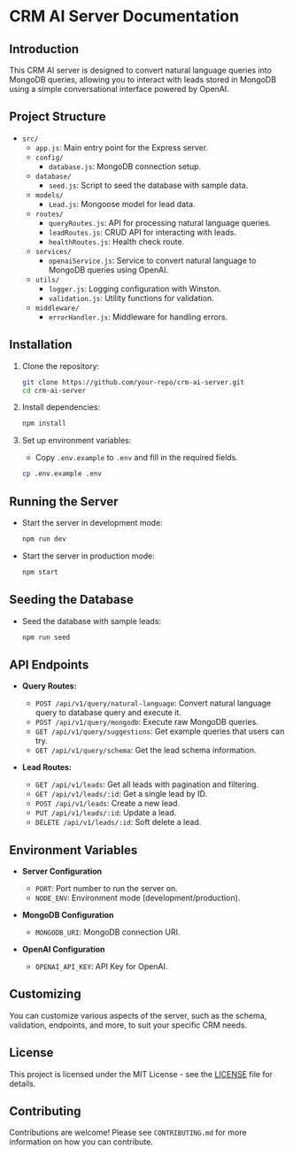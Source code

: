 # CRM AI Server Documentation

## Introduction

This CRM AI server is designed to convert natural language queries into MongoDB queries, allowing you to interact with leads stored in MongoDB using a simple conversational interface powered by OpenAI.

## Project Structure
- `src/`
  - `app.js`: Main entry point for the Express server.
  - `config/`
    - `database.js`: MongoDB connection setup.
  - `database/`
    - `seed.js`: Script to seed the database with sample data.
  - `models/`
    - `Lead.js`: Mongoose model for lead data.
  - `routes/`
    - `queryRoutes.js`: API for processing natural language queries.
    - `leadRoutes.js`: CRUD API for interacting with leads.
    - `healthRoutes.js`: Health check route.
  - `services/`
    - `openaiService.js`: Service to convert natural language to MongoDB queries using OpenAI.
  - `utils/`
    - `logger.js`: Logging configuration with Winston.
    - `validation.js`: Utility functions for validation.
  - `middleware/`
    - `errorHandler.js`: Middleware for handling errors.

## Installation
1. Clone the repository:
   ```bash
   git clone https://github.com/your-repo/crm-ai-server.git
   cd crm-ai-server
   ```

2. Install dependencies:
   ```bash
   npm install
   ```

3. Set up environment variables:
   - Copy `.env.example` to `.env` and fill in the required fields.
   ```bash
   cp .env.example .env
   ```

## Running the Server
- Start the server in development mode:
  ```bash
  npm run dev
  ```

- Start the server in production mode:
  ```bash
  npm start
  ```

## Seeding the Database
- Seed the database with sample leads:
  ```bash
  npm run seed
  ```

## API Endpoints
- **Query Routes:**
  - `POST /api/v1/query/natural-language`: Convert natural language query to database query and execute it.
  - `POST /api/v1/query/mongodb`: Execute raw MongoDB queries.
  - `GET /api/v1/query/suggestions`: Get example queries that users can try.
  - `GET /api/v1/query/schema`: Get the lead schema information.

- **Lead Routes:**
  - `GET /api/v1/leads`: Get all leads with pagination and filtering.
  - `GET /api/v1/leads/:id`: Get a single lead by ID.
  - `POST /api/v1/leads`: Create a new lead.
  - `PUT /api/v1/leads/:id`: Update a lead.
  - `DELETE /api/v1/leads/:id`: Soft delete a lead.

## Environment Variables
- **Server Configuration**
  - `PORT`: Port number to run the server on.
  - `NODE_ENV`: Environment mode (development/production).

- **MongoDB Configuration**
  - `MONGODB_URI`: MongoDB connection URI.

- **OpenAI Configuration**
  - `OPENAI_API_KEY`: API Key for OpenAI.

## Customizing
You can customize various aspects of the server, such as the schema, validation, endpoints, and more, to suit your specific CRM needs.

## License
This project is licensed under the MIT License - see the [LICENSE](LICENSE) file for details.

## Contributing
Contributions are welcome! Please see `CONTRIBUTING.md` for more information on how you can contribute.
